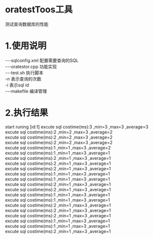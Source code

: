 # oratestToos工具
测试查询数据库的性能

# 1.使用说明
 ---sqlconfig.xml 配置需要查询的SQL<br/>
 ---oratestor.cpp 功能实现<br/>
 ---test.sh 执行脚本<br/>
      -n 表示查询的次数<br/>
      -i 表示sql id<br/>
 ---makefile 编译管理<br/>
 
 
# 2.执行结果
start  runing  [id:1]
excute sql costime(ms):3 ,min=3 ,max=3 ,average=3<br/>
excute sql costime(ms):2 ,min=2 ,max=3 ,average=2<br/>
excute sql costime(ms):2 ,min=2 ,max=3 ,average=2<br/>
excute sql costime(ms):2 ,min=2 ,max=3 ,average=2<br/>
excute sql costime(ms):1 ,min=1 ,max=3 ,average=2<br/>
excute sql costime(ms):1 ,min=1 ,max=3 ,average=1<br/>
excute sql costime(ms):2 ,min=1 ,max=3 ,average=1<br/>
excute sql costime(ms):2 ,min=1 ,max=3 ,average=1<br/>
excute sql costime(ms):2 ,min=1 ,max=3 ,average=1<br/>
excute sql costime(ms):1 ,min=1 ,max=3 ,average=1<br/>
excute sql costime(ms):1 ,min=1 ,max=3 ,average=1<br/>
excute sql costime(ms):2 ,min=1 ,max=3 ,average=1<br/>
excute sql costime(ms):2 ,min=1 ,max=3 ,average=1<br/>
excute sql costime(ms):1 ,min=1 ,max=3 ,average=1<br/>
excute sql costime(ms):1 ,min=1 ,max=3 ,average=1<br/>
excute sql costime(ms):2 ,min=1 ,max=3 ,average=1<br/>
excute sql costime(ms):2 ,min=1 ,max=3 ,average=1<br/>
excute sql costime(ms):2 ,min=1 ,max=3 ,average=1<br/>
excute sql costime(ms):1 ,min=1 ,max=3 ,average=1<br/>
excute sql costime(ms):1 ,min=1 ,max=3 ,average=1<br/>
excute sql costime(ms):2 ,min=1 ,max=3 ,average=1<br/>
